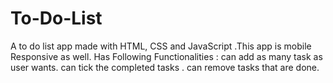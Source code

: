 # To-Do-List
A to do list app made with HTML, CSS and JavaScript .This app is mobile Responsive as well. Has Following Functionalities : can add as many task as user wants. can tick the completed tasks . can remove tasks that are done. 
